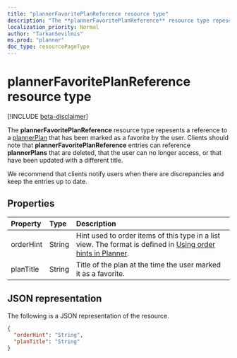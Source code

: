 ```yaml
---
title: "plannerFavoritePlanReference resource type"
description: "The **plannerFavoritePlanReference** resource type repesents a reference to a plannerPlan that has been marked as a favorite by the user. "
localization_priority: Normal
author: "TarkanSevilmis"
ms.prod: "planner"
doc_type: resourcePageType
---
```


# plannerFavoritePlanReference resource type

[!INCLUDE [beta-disclaimer](../../includes/beta-disclaimer.md)]

The **plannerFavoritePlanReference** resource type repesents a reference to a [plannerPlan](plannerplan.md) that has been marked as a favorite by the user. 
Clients should note that **plannerFavoritePlanReference** entries can reference **plannerPlans** that are deleted, that the user can no longer access, or that have been updated with a different title.

We recommend that clients notify users when there are discrepancies and keep the entries up to date.


## Properties
| Property	   | Type	|Description|
|:---------------|:--------|:----------|
|orderHint|String|Hint used to order items of this type in a list view. The format is defined in [Using order hints in Planner](planner-order-hint-format.md).|
|planTitle|String|Title of the plan at the time the user marked it as a favorite.|


## JSON representation

The following is a JSON representation of the resource.

<!-- {
  "blockType": "resource",
  "optionalProperties": [

  ],
  "@odata.type": "microsoft.graph.plannerFavoritePlanReference"
}-->

```json
{
  "orderHint": "String",
  "planTitle": "String"
}

```

<!-- uuid: 8fcb5dbc-d5aa-4681-8e31-b001d5168d79
2015-10-25 14:57:30 UTC -->
<!--
{
  "type": "#page.annotation",
  "description": "plannerFavoritePlanReference resource",
  "keywords": "",
  "section": "documentation",
  "tocPath": "",
  "suppressions": []
}
-->

